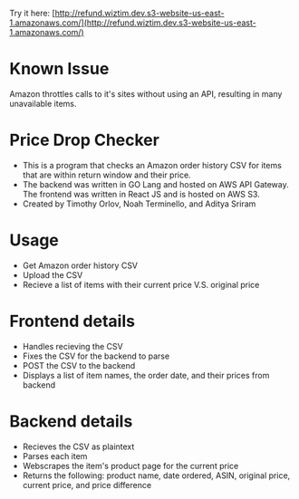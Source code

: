 Try it here: [http://refund.wiztim.dev.s3-website-us-east-1.amazonaws.com/](http://refund.wiztim.dev.s3-website-us-east-1.amazonaws.com/)

# Known Issue

Amazon throttles calls to it's sites without using an API, resulting in many unavailable items.

# Price Drop Checker

- This is a program that checks an Amazon order history CSV for items that are within return window and their price.
- The backend was written in GO Lang and hosted on AWS API Gateway. The frontend was written in React JS and is hosted on AWS S3.
- Created by Timothy Orlov, Noah Terminello, and Aditya Sriram

# Usage

- Get Amazon order history CSV
- Upload the CSV
- Recieve a list of items with their current price V.S. original price

# Frontend details

- Handles recieving the CSV
- Fixes the CSV for the backend to parse
- POST the CSV to the backend
- Displays a list of item names, the order date, and their prices from backend

# Backend details

- Recieves the CSV as plaintext
- Parses each item
- Webscrapes the item's product page for the current price
- Returns the following: product name, date ordered, ASIN, original price, current price, and price difference
